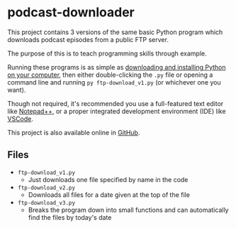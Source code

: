 # podcast-downloader

This project contains 3 versions of the same basic Python program which downloads podcast episodes from a public FTP server.

The purpose of this is to teach programming skills through example.

Running these programs is as simple as [downloading and installing Python on your computer](https://www.python.org/downloads/windows/), then either double-clicking the `.py` file
or opening a command line and running `py ftp-download_v1.py` (or whichever one you want).

Though not required, it's recommended you use a full-featured text editor like [Notepad++](https://notepad-plus-plus.org/downloads/),
or a proper integrated development environment (IDE) like [VSCode](https://code.visualstudio.com/).

This project is also available online in [GitHub](https://github.com/adbenson/podcast-downloader).

## Files

* `ftp-download_v1.py`
	* Just downloads one file specified by name in the code
* `ftp-download_v2.py`
	* Downloads all files for a date given at the top of the file
* `ftp-download_v3.py`
	* Breaks the program down into small functions and can automatically find the files by today's date